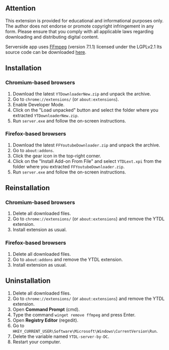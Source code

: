 ## Attention
This extension is provided for educational and informational purposes only. The author does not endorse or promote copyright infringement in any form. Please ensure that you comply with all applicable laws regarding downloading and distributing digital content.

Serverside app uses <a href="http://ffmpeg.org">FFmpeg</a> (version 7.1.1) licensed under the LGPLv2.1
Its source code can be downloaded <a href="https://github.com/FFmpeg/FFmpeg">here</a>.

## Installation
### Chromium-based browsers
1. Download the latest `YTDownloaderNew.zip` and unpack the archive.
2. Go to `chrome://extensions/` (or `about:extensions`).
3. Enable Developer Mode.
4. Click on the "Load unpacked" button and select the folder where you extracted `YTDownloaderNew.zip`.
5. Run `server.exe` and follow the on-screen instructions.

### Firefox-based browsers
1. Download the latest `FFYoutubeDownloader.zip` and unpack the archive.
2. Go to `about:addons`.
3. Click the gear icon in the top-right corner.
4. Click on the "Install Add-on From File" and select `YTDLext.xpi` from the folder where you extracted `FFYoutubeDownloader.zip`.
5. Run `server.exe` and follow the on-screen instructions.

## Reinstallation
### Chromium-based browsers
1. Delete all downloaded files.
2. Go to `chrome://extensions/` (or `about:extensions`) and remove the YTDL extension.
3. Install extension as usual.

### Firefox-based browsers
1. Delete all downloaded files.
2. Go to `about:addons` and remove the YTDL extension.
3. Install extension as usual.

## Uninstallation
1. Delete all downloaded files.
2. Go to `chrome://extensions/` (or `about:extensions`) and remove the YTDL extension.
3. Open **Command Prompt** (cmd).
4. Type the command `winget remove ffmpeg` and press Enter.
5. Open **Registry Editor** (regedit).
6. Go to `HKEY_CURRENT_USER\Software\Microsoft\Windows\CurrentVersion\Run`.
7. Delete the variable named `YTDL-server-by-DC`.
8. Restart your computer.
